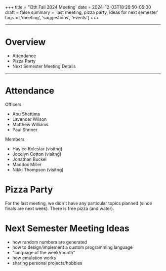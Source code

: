 +++
title = '13th Fall 2024 Meeting'
date = 2024-12-03T18:26:50-05:00
draft = false
summary = 'last meeting, pizza party, ideas for next semester'
tags = ['meeting', 'suggestions', 'events']
+++
***
# Overview
- Attendance
- Pizza Party
- Next Semester Meeting Details
***
# Attendance
Officers
- Abu Shettima
- Lavender Wilson
- Matthew Williams
- Paul Shriner

Members
- Haylee Kolestar (visitng)
- Jocelyn Cotton (visitng)
- Jonathan Buckel
- Maddox Miller
- Nikki Thompson (visitng)
# Pizza Party
For the last meeting, we didn't have any particular topics planned (since finals are next week). There is free pizza (and water). 
# Next Semester Meeting Ideas
- how random numbers are generated
- how to design/implement a custom programming language
- "language of the week/month"
- how emulation works
- sharing personal projects/hobbies
